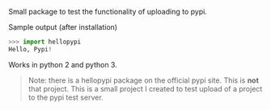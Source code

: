 Small package to test the functionality of uploading to pypi.

Sample output (after installation)
```python
>>> import hellopypi
Hello, Pypi!
```

Works in python 2 and python 3.

> Note: there is a hellopypi package on the official pypi site. This is **not**
> that project. This is a small project I created to test upload of a project
> to the pypi test server.
